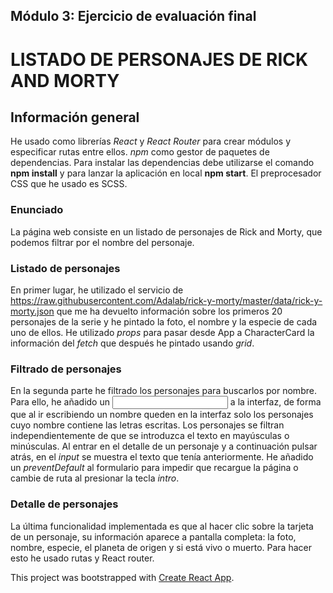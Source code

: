 ## Módulo 3: Ejercicio de evaluación final

# LISTADO DE PERSONAJES DE RICK AND MORTY

## Información general

He usado como librerías _React_ y _React Router_ para crear módulos y especificar rutas entre ellos. _npm_ como gestor de paquetes de dependencias. Para instalar las dependencias debe utilizarse el comando **npm install** y para lanzar la aplicación en local **npm start**. El preprocesador CSS que he usado es SCSS.

### Enunciado

La página web consiste en un listado de personajes de Rick and Morty, que podemos filtrar por el nombre del personaje.

### Listado de personajes

En primer lugar, he utilizado el servicio de https://raw.githubusercontent.com/Adalab/rick-y-morty/master/data/rick-y-morty.json que me ha devuelto información sobre los primeros 20 personajes de la serie y he pintado la foto, el nombre y la especie de cada uno de ellos.
He utilizado _props_ para pasar desde App a CharacterCard la información del _fetch_ que después he pintado usando _grid_.

### Filtrado de personajes

En la segunda parte he filtrado los personajes para buscarlos por nombre. Para ello, he añadido un <input> a la interfaz, de forma que al ir escribiendo un nombre queden en la interfaz solo los personajes cuyo nombre contiene las letras escritas. Los personajes se filtran independientemente de que se introduzca el texto en mayúsculas o minúsculas. Al entrar en el detalle de un personaje y a continuación pulsar atrás, en el _input_ se muestra el texto que tenía anteriormente. He añadido un _preventDefault_ al formulario para impedir que recargue la página o cambie de ruta al presionar la tecla _intro_.

### Detalle de personajes

La última funcionalidad implementada es que al hacer clic sobre la tarjeta de un personaje, su información aparece a pantalla completa: la foto, nombre, especie, el planeta de origen y si está vivo o muerto. Para hacer esto he usado rutas y React router.

This project was bootstrapped with [Create React App](https://github.com/facebook/create-react-app).
